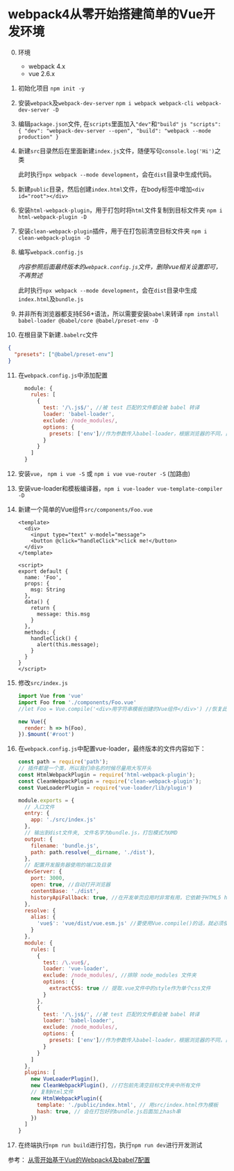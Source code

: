 # webpack4从零开始搭建简单的Vue开发环境
0. 环境
      + webpack 4.x
      + vue 2.6.x

1. 初始化项目
   `npm init -y`

2. 安装`webpack`及`webpack-dev-server`
   `npm i webpack webpack-cli webpack-dev-server -D`

3. 编辑`package.json`文件, 在`scripts`里面加入`"dev"`和`"build"`
       ```js
         "scripts": {
           "dev": "webpack-dev-server --open",
           "build": "webpack --mode production"
         }
       ```

4. 新建`src`目录然后在里面新建`index.js`文件，随便写句`console.log('Hi')`之类

   此时执行`npx webpack --mode development`，会在`dist`目录中生成代码。

5. 新建`public`目录，然后创建`index.html`文件，在body标签中增加`<div id="root"></div>`

6. 安装`html-webpack-plugin`，用于打包时将`html`文件复制到目标文件夹
   `npm i html-webpack-plugin -D`

7. 安装`clean-webpack-plugin`插件，用于在打包前清空目标文件夹
      `npm i clean-webpack-plugin -D`

8. 编写`webpack.config.js`

   *内容参照后面最终版本的`webpack.config.js`文件，删除vue相关设置即可，不再赘述*

   此时执行`npx webpack --mode development`，会在`dist`目录中生成`index.html`及`bundle.js`

9. 并非所有浏览器都支持ES6+语法，所以需要安装`babel`来转译
   `npm install babel-loader @babel/core @babel/preset-env -D`

10. 在根目录下新建`.babelrc`文件

   ```json
   {
     "presets": ["@babel/preset-env"]
   }
   ```

11. 在`webpack.config.js`中添加配置

    ```js
      module: {
        rules: [
          {
            test: '/\.js$/', //被 test 匹配的文件都会被 babel 转译
            loader: 'babel-loader',
            exclude: /node_modules/,
            options: {
              presets: ['env']//作为参数传入babel-loader，根据浏览器的不同，自动编译成es5或es6语法
            }
          }
        ]
      }
    ```

12. 安装`vue`， `npm i vue -S` 或 `npm i vue vue-router -S` (加路由)

13. 安装vue-loader和模板编译器，`npm i vue-loader vue-template-compiler -D`

14. 新建一个简单的Vue组件`src/components/Foo.vue`

    ```vue
    <template>
      <div>
        <input type="text" v-model="message">
        <button @click="handleClick">click me!</button>
      </div>
    </template>
    
    <script>
    export default {
      name: 'Foo',
      props: {
        msg: String
      },
      data() {
        return {
          message: this.msg
        }
      },
      methods: {
        handleClick() {
          alert(this.message);
        }
      }
    }
    </script>
    ```

15. 修改`src/index.js`

    ```js
    import Vue from 'vue'
    import Foo from './components/Foo.vue'
    //let Foo = Vue.compile('<div>用字符串模板创建的Vue组件</div>') //恢复此行代码并注释掉上面一行可见到效果
    
    new Vue({
      render: h => h(Foo),
    }).$mount('#root')
    ```

16. 在`webpack.config.js`中配置vue-loader，最终版本的文件内容如下：

    ```js
    const path = require('path');
    // 插件都是一个类，所以我们命名的时候尽量用大写开头
    const HtmlWebpackPlugin = require('html-webpack-plugin');
    const CleanWebpackPlugin = require('clean-webpack-plugin');
    const VueLoaderPlugin = require('vue-loader/lib/plugin')
    
    module.exports = {
      // 入口文件
      entry: {
        app: './src/index.js'
      },
      // 输出到dist文件夹, 文件名字为bundle.js，打包模式为UMD
      output: {
        filename: 'bundle.js',
        path: path.resolve(__dirname, './dist'),
      },
      // 配置开发服务器使用的端口及目录
      devServer: {
        port: 3000,
        open: true, //自动打开浏览器
        contentBase: './dist',
        historyApiFallback: true, //在开发单页应用时非常有用，它依赖于HTML5 history API，如果设置为true，所有的跳转将指向index.html
      },
      resolve: {
        alias: {
          'vue$': 'vue/dist/vue.esm.js' //要使用Vue.compile()的话，就必须使用vue的独立构建
        }
      },
      module: {
        rules: [
          {
            test: /\.vue$/,
            loader: 'vue-loader',
            exclude: /node_modules/, //排除 node_modules 文件夹
            options: {
              extractCSS: true // 提取.vue文件中的style作为单个css文件
            }
          },
          {
            test: '/\.js$/', //被 test 匹配的文件都会被 babel 转译
            loader: 'babel-loader',
            exclude: /node_modules/,
            options: {
              presets: ['env']//作为参数传入babel-loader，根据浏览器的不同，自动编译成es5或es6语法
            }
          }
        ]
      },
      plugins: [
        new VueLoaderPlugin(),
        new CleanWebpackPlugin(), //打包前先清空目标文件夹中所有文件
        // 复制Html文件
        new HtmlWebpackPlugin({
          template: './public/index.html', // 用src/index.html作为模板
          hash: true, // 会在打包好的bundle.js后面加上hash串
        })
      ]
    }
    ```

17. 在终端执行`npm run build`进行打包，执行`npm run dev`进行开发测试

参考：
[从零开始基于Vue的Webpack4及babel7配置](https://juejin.im/post/5c70c7da6fb9a049c15fd5a6)


